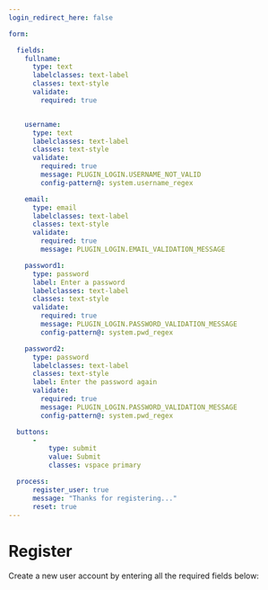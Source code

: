 ```yaml
---
login_redirect_here: false

form:

  fields:
    fullname:
      type: text
	  labelclasses: text-label
      classes: text-style
      validate:
        required: true


    username:
      type: text
      labelclasses: text-label
      classes: text-style
      validate:
        required: true
        message: PLUGIN_LOGIN.USERNAME_NOT_VALID
        config-pattern@: system.username_regex

    email:
      type: email
      labelclasses: text-label
      classes: text-style
      validate:
        required: true
        message: PLUGIN_LOGIN.EMAIL_VALIDATION_MESSAGE

    password1:
      type: password
      label: Enter a password
      labelclasses: text-label
      classes: text-style
      validate:
        required: true
        message: PLUGIN_LOGIN.PASSWORD_VALIDATION_MESSAGE
        config-pattern@: system.pwd_regex

    password2:
      type: password
      labelclasses: text-label
      classes: text-style
      label: Enter the password again
      validate:
        required: true
        message: PLUGIN_LOGIN.PASSWORD_VALIDATION_MESSAGE
        config-pattern@: system.pwd_regex

  buttons:
      -
          type: submit
          value: Submit
          classes: vspace primary

  process:
      register_user: true
      message: "Thanks for registering..."
      reset: true
---
```


# Register

Create a new user account by entering all the required fields below:
